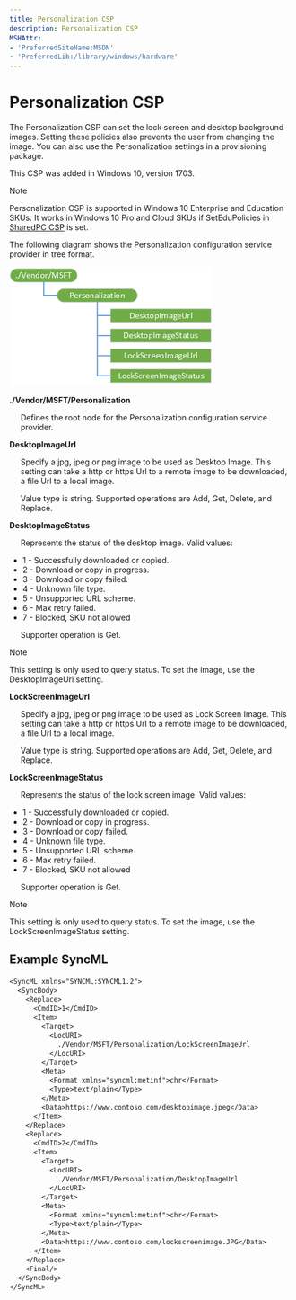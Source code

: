 ```yaml
---
title: Personalization CSP
description: Personalization CSP
MSHAttr:
- 'PreferredSiteName:MSDN'
- 'PreferredLib:/library/windows/hardware'
---
```


# Personalization CSP

The Personalization CSP can set the lock screen and desktop background images. Setting these policies also prevents the user from changing the image. You can also use the Personalization settings in a provisioning package.

This CSP was added in Windows 10, version 1703.

> [!Note]
> Personalization CSP is supported in Windows 10 Enterprise and Education SKUs. It works in Windows 10 Pro and Cloud SKUs if SetEduPolicies in [SharedPC CSP](sharedpc-csp.md) is set.

The following diagram shows the Personalization configuration service provider in tree format.

![personalization csp](images/provisioning-csp-personalization.png)

<a href="" id="personalization"></a>**./Vendor/MSFT/Personalization**  
<p style="margin-left: 20px">Defines the root node for the Personalization configuration service provider.</p>

<a href="" id="desktopimageurl"></a>**DesktopImageUrl**  
<p style="margin-left: 20px">Specify a jpg, jpeg or png image to be used as Desktop Image. This setting can take a http or https Url to a remote image to be downloaded, a file Url to a local image.</p>
<p style="margin-left: 20px">Value type is string. Supported operations are Add, Get, Delete, and Replace.</p>

<a href="" id="desktopimagestatus"></a>**DesktopImageStatus**  
<p style="margin-left: 20px">Represents the status of the desktop image. Valid values:</p>
<ul>
<li>1 - Successfully downloaded or copied.</li>
<li>2 - Download or copy in progress.</li>
<li>3 - Download or copy failed.</li>
<li>4 - Unknown file type.</li>
<li>5 - Unsupported URL scheme.</li>
<li>6 - Max retry failed.</li>
<li>7 - Blocked, SKU not allowed</li>
</ul>
<p style="margin-left: 20px">Supporter operation is Get.</p>

> [!Note]
> This setting is only used to query status. To set the image, use the DesktopImageUrl setting.

<a href="" id="lockscreenimageurl"></a>**LockScreenImageUrl**  
<p style="margin-left: 20px">Specify a jpg, jpeg or png image to be used as Lock Screen Image. This setting can take a http or https Url to a remote image to be downloaded, a file Url to a local image.</p>
<p style="margin-left: 20px">Value type is string. Supported operations are Add, Get, Delete, and Replace.</p>


<a href="" id="lockscreenimagestatus"></a>**LockScreenImageStatus**  
<p style="margin-left: 20px">Represents the status of the lock screen image. Valid values:</p>
<ul>
<li>1 - Successfully downloaded or copied.</li>
<li>2 - Download or copy in progress.</li>
<li>3 - Download or copy failed.</li>
<li>4 - Unknown file type.</li>
<li>5 - Unsupported URL scheme.</li>
<li>6 - Max retry failed.</li>
<li>7 - Blocked, SKU not allowed</li>
</ul>
<p style="margin-left: 20px">Supporter operation is Get.</p>

> [!Note]
> This setting is only used to query status. To set the image, use the LockScreenImageStatus setting.


## Example SyncML

``` syntax
<SyncML xmlns="SYNCML:SYNCML1.2">
  <SyncBody>
    <Replace>
      <CmdID>1</CmdID>
      <Item>
        <Target>
          <LocURI>
            ./Vendor/MSFT/Personalization/LockScreenImageUrl
          </LocURI>
        </Target>
        <Meta>
          <Format xmlns="syncml:metinf">chr</Format>
          <Type>text/plain</Type>
        </Meta>
        <Data>https://www.contoso.com/desktopimage.jpeg</Data>
      </Item>
    </Replace>
    <Replace>
      <CmdID>2</CmdID>
      <Item>
        <Target>
          <LocURI>
            ./Vendor/MSFT/Personalization/DesktopImageUrl
          </LocURI>
        </Target>
        <Meta>
          <Format xmlns="syncml:metinf">chr</Format>
          <Type>text/plain</Type>
        </Meta>
        <Data>https://www.contoso.com/lockscreenimage.JPG</Data>
      </Item>
    </Replace>
    <Final/> 
  </SyncBody>
</SyncML>
```



